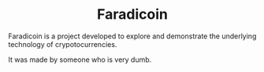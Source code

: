 <h1 align="center">Faradicoin</h1>
Faradicoin is a project developed to explore and demonstrate the underlying technology of crypotocurrencies.

It was made by someone who is very dumb.
